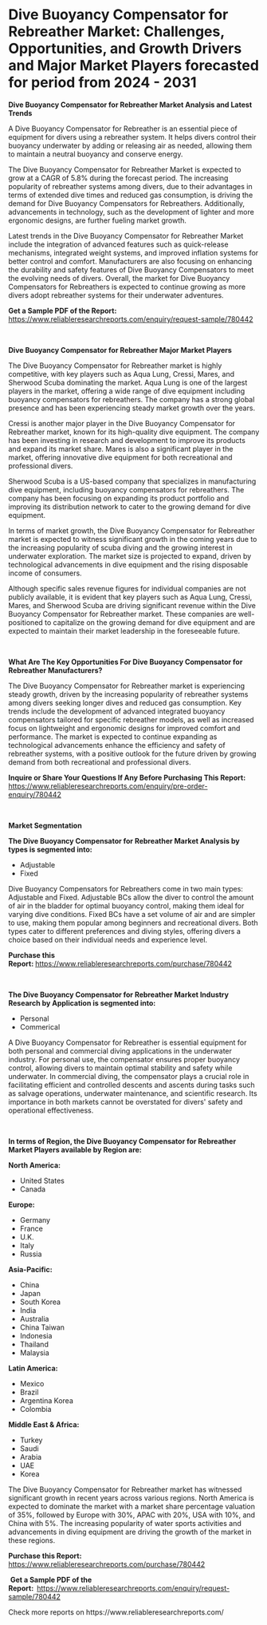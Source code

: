 <p><h1>Dive Buoyancy Compensator for Rebreather Market: Challenges, Opportunities, and Growth Drivers and Major Market Players forecasted for period from 2024 - 2031</h1></p><p><strong>Dive Buoyancy Compensator for Rebreather Market Analysis and Latest Trends</strong></p>
<p><p>A Dive Buoyancy Compensator for Rebreather is an essential piece of equipment for divers using a rebreather system. It helps divers control their buoyancy underwater by adding or releasing air as needed, allowing them to maintain a neutral buoyancy and conserve energy.</p><p>The Dive Buoyancy Compensator for Rebreather Market is expected to grow at a CAGR of 5.8% during the forecast period. The increasing popularity of rebreather systems among divers, due to their advantages in terms of extended dive times and reduced gas consumption, is driving the demand for Dive Buoyancy Compensators for Rebreathers. Additionally, advancements in technology, such as the development of lighter and more ergonomic designs, are further fueling market growth.</p><p>Latest trends in the Dive Buoyancy Compensator for Rebreather Market include the integration of advanced features such as quick-release mechanisms, integrated weight systems, and improved inflation systems for better control and comfort. Manufacturers are also focusing on enhancing the durability and safety features of Dive Buoyancy Compensators to meet the evolving needs of divers. Overall, the market for Dive Buoyancy Compensators for Rebreathers is expected to continue growing as more divers adopt rebreather systems for their underwater adventures.</p></p>
<p><strong>Get a Sample PDF of the Report:&nbsp;</strong> <a href="https://www.reliableresearchreports.com/enquiry/request-sample/780442">https://www.reliableresearchreports.com/enquiry/request-sample/780442</a></p>
<p>&nbsp;</p>
<p><strong>Dive Buoyancy Compensator for Rebreather Major Market Players</strong></p>
<p><p>The Dive Buoyancy Compensator for Rebreather market is highly competitive, with key players such as Aqua Lung, Cressi, Mares, and Sherwood Scuba dominating the market. Aqua Lung is one of the largest players in the market, offering a wide range of dive equipment including buoyancy compensators for rebreathers. The company has a strong global presence and has been experiencing steady market growth over the years.</p><p>Cressi is another major player in the Dive Buoyancy Compensator for Rebreather market, known for its high-quality dive equipment. The company has been investing in research and development to improve its products and expand its market share. Mares is also a significant player in the market, offering innovative dive equipment for both recreational and professional divers.</p><p>Sherwood Scuba is a US-based company that specializes in manufacturing dive equipment, including buoyancy compensators for rebreathers. The company has been focusing on expanding its product portfolio and improving its distribution network to cater to the growing demand for dive equipment.</p><p>In terms of market growth, the Dive Buoyancy Compensator for Rebreather market is expected to witness significant growth in the coming years due to the increasing popularity of scuba diving and the growing interest in underwater exploration. The market size is projected to expand, driven by technological advancements in dive equipment and the rising disposable income of consumers.</p><p>Although specific sales revenue figures for individual companies are not publicly available, it is evident that key players such as Aqua Lung, Cressi, Mares, and Sherwood Scuba are driving significant revenue within the Dive Buoyancy Compensator for Rebreather market. These companies are well-positioned to capitalize on the growing demand for dive equipment and are expected to maintain their market leadership in the foreseeable future.</p></p>
<p>&nbsp;</p>
<p><strong>What Are The Key Opportunities For Dive Buoyancy Compensator for Rebreather Manufacturers?</strong></p>
<p><p>The Dive Buoyancy Compensator for Rebreather market is experiencing steady growth, driven by the increasing popularity of rebreather systems among divers seeking longer dives and reduced gas consumption. Key trends include the development of advanced integrated buoyancy compensators tailored for specific rebreather models, as well as increased focus on lightweight and ergonomic designs for improved comfort and performance. The market is expected to continue expanding as technological advancements enhance the efficiency and safety of rebreather systems, with a positive outlook for the future driven by growing demand from both recreational and professional divers.</p></p>
<p><strong>Inquire or Share Your Questions If Any Before Purchasing This Report:</strong> <a href="https://www.reliableresearchreports.com/enquiry/pre-order-enquiry/780442">https://www.reliableresearchreports.com/enquiry/pre-order-enquiry/780442</a></p>
<p>&nbsp;</p>
<p><strong>Market Segmentation</strong></p>
<p><strong>The Dive Buoyancy Compensator for Rebreather Market Analysis by types is segmented into:</strong></p>
<p><ul><li>Adjustable</li><li>Fixed</li></ul></p>
<p><p>Dive Buoyancy Compensators for Rebreathers come in two main types: Adjustable and Fixed. Adjustable BCs allow the diver to control the amount of air in the bladder for optimal buoyancy control, making them ideal for varying dive conditions. Fixed BCs have a set volume of air and are simpler to use, making them popular among beginners and recreational divers. Both types cater to different preferences and diving styles, offering divers a choice based on their individual needs and experience level.</p></p>
<p><strong>Purchase this Report:&nbsp;</strong><a href="https://www.reliableresearchreports.com/purchase/780442">https://www.reliableresearchreports.com/purchase/780442</a></p>
<p>&nbsp;</p>
<p><strong>The Dive Buoyancy Compensator for Rebreather Market Industry Research by Application is segmented into:</strong></p>
<p><ul><li>Personal</li><li>Commerical</li></ul></p>
<p><p>A Dive Buoyancy Compensator for Rebreather is essential equipment for both personal and commercial diving applications in the underwater industry. For personal use, the compensator ensures proper buoyancy control, allowing divers to maintain optimal stability and safety while underwater. In commercial diving, the compensator plays a crucial role in facilitating efficient and controlled descents and ascents during tasks such as salvage operations, underwater maintenance, and scientific research. Its importance in both markets cannot be overstated for divers' safety and operational effectiveness.</p></p>
<p>&nbsp;</p>
<p><strong>In terms of Region, the Dive Buoyancy Compensator for Rebreather Market Players available by Region are:</strong></p>
<p>
    <p> <strong> North America: </strong>
        <ul>
            <li>United States</li>
            <li>Canada</li>
        </ul>
        </p> 
    <p> <strong> Europe: </strong>
        <ul>
            <li>Germany</li>
            <li>France</li>
            <li>U.K.</li>
            <li>Italy</li>
            <li>Russia</li>
        </ul>
        </p> 
    <p> <strong> Asia-Pacific: </strong>
        <ul>
            <li>China</li>
            <li>Japan</li>
            <li>South Korea</li>
            <li>India</li>
            <li>Australia</li>
            <li>China Taiwan</li>
            <li>Indonesia</li>
            <li>Thailand</li>
            <li>Malaysia</li>
        </ul>
        </p> 
    <p> <strong> Latin America: </strong>
        <ul>
            <li>Mexico</li>
            <li>Brazil</li>
            <li>Argentina Korea</li>
            <li>Colombia</li>
        </ul>
        </p> 
    <p> <strong> Middle East & Africa: </strong>
        <ul>
            <li>Turkey</li>
            <li>Saudi</li>
            <li>Arabia</li>
            <li>UAE</li>
            <li>Korea</li>
        </ul>
    </p>
    </p>
<p><p>The Dive Buoyancy Compensator for Rebreather market has witnessed significant growth in recent years across various regions. North America is expected to dominate the market with a market share percentage valuation of 35%, followed by Europe with 30%, APAC with 20%, USA with 10%, and China with 5%. The increasing popularity of water sports activities and advancements in diving equipment are driving the growth of the market in these regions.</p></p>
<p><strong>Purchase this Report: </strong><a href="https://www.reliableresearchreports.com/purchase/780442">https://www.reliableresearchreports.com/purchase/780442</a></p>
<p>&nbsp;<strong>Get a Sample PDF of the Report:&nbsp;&nbsp;</strong><a href="https://www.reliableresearchreports.com/enquiry/request-sample/780442">https://www.reliableresearchreports.com/enquiry/request-sample/780442</a></p>
<p><strong></strong></p>
<p>Check more reports on https://www.reliableresearchreports.com/</p>
